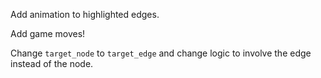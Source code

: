 Add animation to highlighted edges.

Add game moves!

Change `target_node` to `target_edge` and change logic to involve the edge instead of the node.